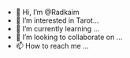 - 👋 Hi, I’m @Radkaim
- 👀 I’m interested in Tarot...
- 🌱 I’m currently learning ...
- 💞️ I’m looking to collaborate on ...
- 📫 How to reach me ...

<!---
Radkaim/Radkaim is a ✨ special ✨ repository because its `README.md` (this file) appears on your GitHub profile.
You can click the Preview link to take a look at your changes.
--->

